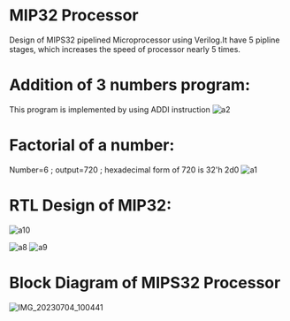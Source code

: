 # MIP32 Processor

Design of MIPS32 pipelined Microprocessor using Verilog.It have 5 pipline stages, which increases the speed of processor nearly 5 times.

# Addition of 3 numbers program:
This program is implemented by using ADDI instruction
![a2](https://user-images.githubusercontent.com/114133847/201174738-1ad54600-2e34-4c7f-aacd-a5d486f5100b.png)

# Factorial of a number:
Number=6 ;
output=720 ;
hexadecimal form of 720 is 32'h 2d0
![a1](https://user-images.githubusercontent.com/114133847/201174705-2f20a773-dec9-4a11-8e68-b8eda1017c34.png)

# RTL Design of MIP32:
![a10](https://user-images.githubusercontent.com/114133847/201176958-38fbbab5-c04d-427f-aba6-99ae5871fd4f.png)

![a8](https://user-images.githubusercontent.com/114133847/201176935-2395c208-2f84-41f0-8c3d-3e8f9a895afd.png)
![a9](https://user-images.githubusercontent.com/114133847/201176946-27f2168a-7ebf-4d49-bd7e-a1f26ae7e056.png)

# Block Diagram of MIPS32 Processor
![IMG_20230704_100441](https://github.com/Palavelli-Naidu/MIPS32/assets/114133847/a01757d9-077f-4f53-a812-2dd7d580a2b6)

